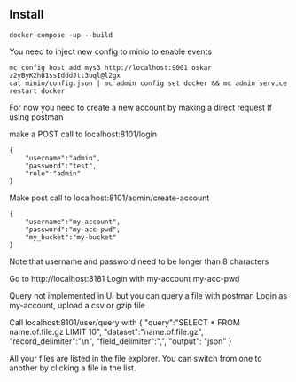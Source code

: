 ## Install

    docker-compose -up --build

You need to inject new config to minio to enable events

    mc config host add mys3 http://localhost:9001 oskar z2yByK2hB1ssIdddJtt3uql@l2gx
    cat minio/config.json | mc admin config set docker && mc admin service restart docker

For now you need to create a new account by making a direct request
If using postman

make a POST call to localhost:8101/login

    {
	    "username":"admin",
	    "password":"test",
	    "role":"admin"
    }

Make post call to localhost:8101/admin/create-account

    {
	    "username":"my-account",
	    "password":"my-acc-pwd",
	    "my_bucket":"my-bucket"
    }

Note that username and password need to be longer than 8 characters

Go to http://localhost:8181
Login with my-account my-acc-pwd

Query not implemented in UI but you can query a file with postman
Login as my-account, upload a csv or gzip file

Call localhost:8101/user/query with
    {
    "query":"SELECT * FROM name.of.file.gz LIMIT 10",
    "dataset":"name.of.file.gz",
    "record_delimiter":"\n",
    "field_delimiter":",",
    "output": "json"
    }

All your files are listed in the file explorer. You can switch from one to another by clicking a file in the list.
